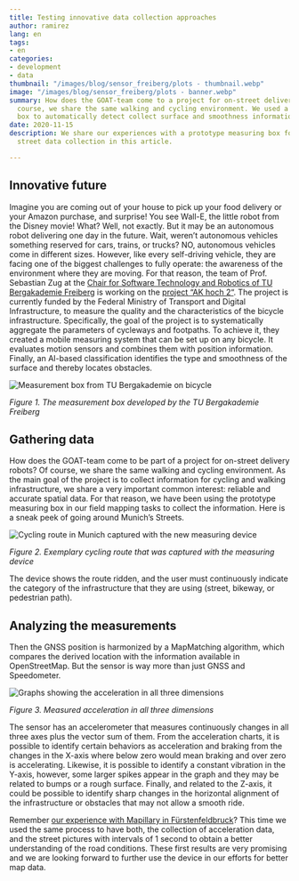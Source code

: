 ```yaml
---
title: Testing innovative data collection approaches
author: ramirez
lang: en
tags:
- en
categories:
- development
- data
thumbnail: "/images/blog/sensor_freiberg/plots - thumbnail.webp"
image: "/images/blog/sensor_freiberg/plots - banner.webp"
summary: How does the GOAT-team come to a project for on-street delivery robots? Of
  course, we share the same walking and cycling environment. We used a prototype measuring
  box to automatically detect collect surface and smoothness information of road infrastructure.
date: 2020-11-15
description: We share our experiences with a prototype measuring box for automatic
  street data collection in this article.

---
```

## Innovative future

Imagine you are coming out of your house to pick up your food delivery or your Amazon purchase, and surprise! You see Wall-E, the little robot from the Disney movie! What? Well, not exactly. But it may be an autonomous robot delivering one day in the future. Wait, weren’t autonomous vehicles something reserved for cars, trains, or trucks? NO, autonomous vehicles come in different sizes. However, like every self-driving vehicle, they are facing one of the biggest challenges to fully operate: the awareness of the environment where they are moving. For that reason, the team of Prof. Sebastian Zug at the [Chair for Software Technology and Robotics of TU Bergakademie Freiberg](https://tu-freiberg.de/fakult1/inf/professuren/softwaretechnologie-und-robotik) is working on the [project “AK hoch 2“](https://www.bmvi.de/SharedDocs/DE/Artikel/DG/mfund-projekte/akhoch2.html). The project is currently funded by the Federal Ministry of Transport and Digital Infrastructure, to measure the quality and the characteristics of the bicycle infrastructure. Specifically, the goal of the project is to systematically aggregate the parameters of cycleways and footpaths. To achieve it, they created a mobile measuring system that can be set up on any bicycle. It evaluates motion sensors and combines them with position information. Finally, an AI-based classification identifies the type and smoothness of the surface and thereby locates obstacles.

![Measurement box from TU Bergakademie on bicycle](/images/blog/sensor_freiberg/sensors.png "The measurement box developed by the TU Bergakademie Freiberg")

_Figure 1. The measurement box developed by the TU Bergakademie Freiberg_

## Gathering data

How does the GOAT-team come to be part of a project for on-street delivery robots? Of course, we share the same walking and cycling environment. As the main goal of the project is to collect information for cycling and walking infrastructure, we share a very important common interest: reliable and accurate spatial data. For that reason, we have been using the prototype measuring box in our field mapping tasks to collect the information. Here is a sneak peek of going around Munich’s Streets.

![Cycling route in Munich captured with the new measuring device](/images/blog/sensor_freiberg/cyclepath.png "Cycling route captured with the new device")

_Figure 2. Exemplary cycling route that was captured with the measuring device_

The device shows the route ridden, and the user must continuously indicate the category of the infrastructure that they are using (street, bikeway, or pedestrian path).

## Analyzing the measurements

Then the GNSS position is harmonized by a MapMatching algorithm, which compares the derived location with the information available in OpenStreetMap. But the sensor is way more than just GNSS and Speedometer.

![Graphs showing the acceleration in all three dimensions](/images/blog/sensor_freiberg/plots.png "Measured acceleration")

_Figure 3. Measured acceleration in all three dimensions_

The sensor has an accelerometer that measures continuously changes in all three axes plus the vector sum of them. From the acceleration charts, it is possible to identify certain behaviors as acceleration and braking from the changes in the X-axis where below zero would mean braking and over zero is accelerating. Likewise, it is possible to identify a constant vibration in the Y-axis, however, some larger spikes appear in the graph and they may be related to bumps or a rough surface. Finally, and related to the Z-axis, it could be possible to identify sharp changes in the horizontal alignment of the infrastructure or obstacles that may not allow a smooth ride.

Remember [our experience with Mapillary in Fürstenfeldbruck](../2020-04-25-mapillary)? This time we used the same process to have both, the collection of acceleration data, and the street pictures with intervals of 1 second to obtain a better understanding of the road conditions. These first results are very promising and we are looking forward to further use the device in our efforts for better map data.